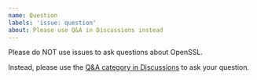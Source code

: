 ```yaml
---
name: Question
labels: 'issue: question'
about: Please use Q&A in Discussions instead
---
```


Please do NOT use issues to ask questions about OpenSSL.

Instead, please use the [Q&A category in Discussions](<https://github.com/openssl/openssl/discussions/new?category=q-a>)
to ask your question.
